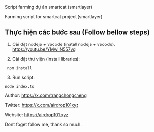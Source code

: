 Script farming dự án smartcat (smartlayer)

Farming script for smartcat project (smartlayer)

## Thực hiện các bước sau (Follow bellow steps)

1. Cài đặt nodejs + vscode (install nodejs + vscode): https://youtu.be/YMwiiN557yg

2. Cài đặt thư viện (install libraries):

```
 npm install
```

3. Run script:

```
node index.ts
```

Author: https://x.com/trangchongcheng

Twitter: https://x.com/airdrop101xyz

Website: https://airdrop101.xyz

Dont foget follow me, thank so much.
